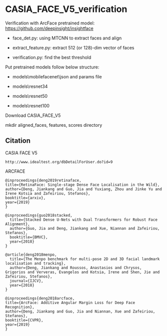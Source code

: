 # CASIA_FACE_V5_verification

Verification with ArcFace pretrained model: https://github.com/deepinsight/insightface

- face_det.py: using MTCNN to extract faces and align

- extract_feature.py: extract 512 (or 128)-dim vector of faces

- verification.py: find the best threshold

Put pretrained models follow below structure:

- models\mobilefacenet\json and params file

- models\resnet34

- models\resnet50

- models\resnet100


Download CASIA_FACE_V5

mkdir aligned_faces, features, scores directory

## Citation

CASIA FACE V5

```
http://www.idealtest.org/dbDetailForUser.do?id=9
```

ARCFACE

```
@inproceedings{deng2019retinaface,
title={RetinaFace: Single-stage Dense Face Localisation in the Wild},
author={Deng, Jiankang and Guo, Jia and Yuxiang, Zhou and Jinke Yu and Irene Kotsia and Zafeiriou, Stefanos},
booktitle={arxiv},
year={2019}
}

@inproceedings{guo2018stacked,
  title={Stacked Dense U-Nets with Dual Transformers for Robust Face Alignment},
  author={Guo, Jia and Deng, Jiankang and Xue, Niannan and Zafeiriou, Stefanos},
  booktitle={BMVC},
  year={2018}
}

@article{deng2018menpo,
  title={The Menpo benchmark for multi-pose 2D and 3D facial landmark localisation and tracking},
  author={Deng, Jiankang and Roussos, Anastasios and Chrysos, Grigorios and Ververas, Evangelos and Kotsia, Irene and Shen, Jie and Zafeiriou, Stefanos},
  journal={IJCV},
  year={2018}
}

@inproceedings{deng2018arcface,
title={ArcFace: Additive Angular Margin Loss for Deep Face Recognition},
author={Deng, Jiankang and Guo, Jia and Niannan, Xue and Zafeiriou, Stefanos},
booktitle={CVPR},
year={2019}
}
```

